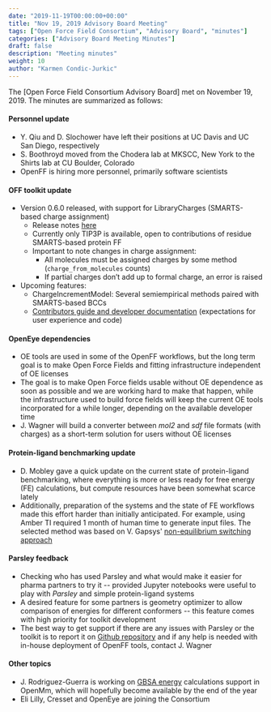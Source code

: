 ```yaml
---
date: "2019-11-19T00:00:00+00:00"
title: "Nov 19, 2019 Advisory Board Meeting"
tags: ["Open Force Field Consortium", "Advisory Board", "minutes"]
categories: ["Advisory Board Meeting Minutes"]
draft: false
description: "Meeting minutes"
weight: 10
author: "Karmen Condic-Jurkic"
---
```


The [Open Force Field Consortium Advisory Board] met on November 19, 2019.
The minutes are summarized as follows:

#### Personnel update

* Y. Qiu and D. Slochower have left their positions at UC Davis and UC San Diego, respectively
* S. Boothroyd moved from the Chodera lab at MKSCC, New York to the Shirts lab at CU Boulder, Colorado
* OpenFF is hiring more personnel, primarily software scientists

#### OFF toolkit update
* Version 0.6.0 released, with support for LibraryCharges (SMARTS-based charge assignment)
  - Release notes [here](https://open-forcefield-toolkit.readthedocs.io/en/0.6.0/releasehistory.html)
  - Currently only TIP3P is available, open to contributions of residue SMARTS-based protein FF
  - Important to note changes in charge assignment:
     + All molecules must be assigned charges by some method (`charge_from_molecules` counts)
     + If partial charges don’t add up to formal charge, an error is raised
* Upcoming features:
  - ChargeIncrementModel: Several semiempirical methods paired with SMARTS-based BCCs
  - [Contributors guide and developer documentation](https://github.com/openforcefield/openforcefield/pull/459) (expectations for user experience and code)

#### OpenEye dependencies
* OE tools are used in some of the OpenFF workflows, but the long term goal is to make Open Force Fields and fitting infrastructure independent of OE licenses
* The goal is to make Open Force fields usable without OE dependence as soon as possible and we are working hard to make that happen, while the infrastructure used to build force fields will keep the current OE tools incorporated for a while longer, depending on the available developer time
* J. Wagner will build a converter between *mol2* and *sdf* file formats (with charges) as a short-term solution for users without OE licenses


#### Protein-ligand benchmarking update
* D. Mobley gave a quick update on the current state of protein-ligand benchmarking, where everything is more or less ready for free energy (FE) calculations, but compute resources have been somewhat scarce lately
* Additionally, preparation of the systems and the state of FE workflows made this effort harder than initially anticipated. For example, using Amber TI required 1 month of human time to generate input files. The selected method was based on V. Gapsys' [non-equilibrium switching approach](https://zenodo.org/record/3420778)

#### Parsley feedback
* Checking who has used Parsley and what would make it easier for pharma partners to try it --  provided Jupyter notebooks were useful to play with *Parsley* and simple protein-ligand systems
* A desired feature for some partners is geometry optimizer to allow comparison of energies for different conformers -- this feature comes with high priority for toolkit development
* The best way to get support if there are any issues with Parsley or the toolkit is to report it on [Github repository](https://github.com/openforcefield/openforcefields) and if any help is needed with in-house deployment of OpenFF tools, contact J. Wagner

#### Other topics
* J. Rodriguez-Guerra is working on [GBSA energy](https://github.com/openforcefield/openmmgbsa/) calculations support in OpenMm, which will hopefully become available by the end of the year
* Eli Lilly, Cresset and OpenEye are joining the Consortium
